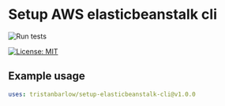 # Setup AWS elasticbeanstalk cli

![Run tests](https://github.com/tristanbarlow/setup-elasticbeanstalk-cli/workflows/Run%20tests/badge.svg)

[![License: MIT](https://img.shields.io/badge/License-MIT-yellow.svg)](https://github.com/tristanbarlow/setup-elasticbeanstalk-cli/blob/master/LICENCE)

## Example usage

```YAML
uses: tristanbarlow/setup-elasticbeanstalk-cli@v1.0.0
```
